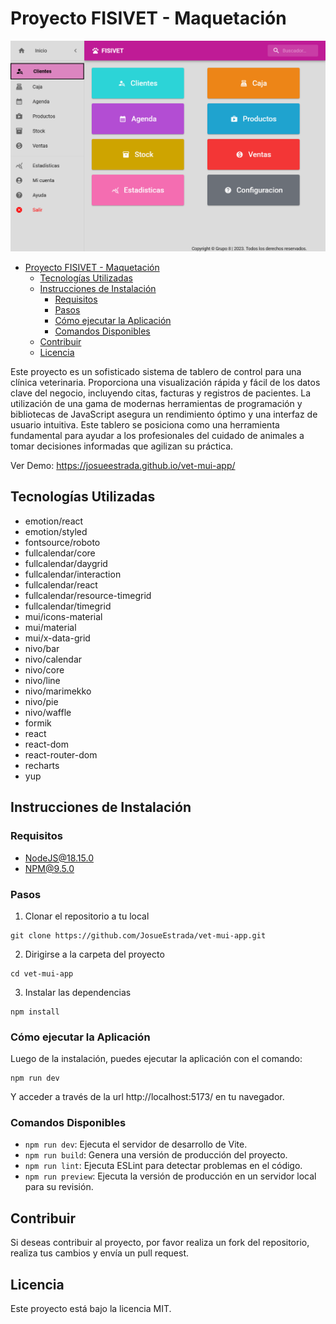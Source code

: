 # Proyecto FISIVET - Maquetación
![](src/assets/img/screenshot.png)
<!-- TOC -->
* [Proyecto FISIVET - Maquetación](#proyecto-fisivet---maquetación)
  * [Tecnologías Utilizadas](#tecnologías-utilizadas)
  * [Instrucciones de Instalación](#instrucciones-de-instalación)
    * [Requisitos](#requisitos)
    * [Pasos](#pasos)
    * [Cómo ejecutar la Aplicación](#cómo-ejecutar-la-aplicación)
    * [Comandos Disponibles](#comandos-disponibles)
  * [Contribuir](#contribuir)
  * [Licencia](#licencia)
<!-- TOC -->

Este proyecto es un sofisticado sistema de tablero de control para una clínica veterinaria. Proporciona una visualización rápida y fácil de los datos clave del negocio, incluyendo citas, facturas y registros de pacientes. La utilización de una gama de modernas herramientas de programación y bibliotecas de JavaScript asegura un rendimiento óptimo y una interfaz de usuario intuitiva. Este tablero se posiciona como una herramienta fundamental para ayudar a los profesionales del cuidado de animales a tomar decisiones informadas que agilizan su práctica.

Ver Demo: https://josueestrada.github.io/vet-mui-app/

## Tecnologías Utilizadas

- emotion/react
- emotion/styled
- fontsource/roboto
- fullcalendar/core
- fullcalendar/daygrid
- fullcalendar/interaction
- fullcalendar/react
- fullcalendar/resource-timegrid
- fullcalendar/timegrid
- mui/icons-material
- mui/material
- mui/x-data-grid
- nivo/bar
- nivo/calendar
- nivo/core
- nivo/line
- nivo/marimekko
- nivo/pie
- nivo/waffle
- formik
- react
- react-dom
- react-router-dom
- recharts
- yup

## Instrucciones de Instalación

### Requisitos

- NodeJS@18.15.0
- NPM@9.5.0

### Pasos

1. Clonar el repositorio a tu local
````shell
git clone https://github.com/JosueEstrada/vet-mui-app.git
```` 
2. Dirigirse a la carpeta del proyecto

````shell
cd vet-mui-app
````

3. Instalar las dependencias

````shell
npm install
```` 

### Cómo ejecutar la Aplicación

Luego de la instalación, puedes ejecutar la aplicación con el comando:
````shell
npm run dev
```` 

Y acceder a través de la url http://localhost:5173/ en tu navegador.
### Comandos Disponibles
* `npm run dev`: Ejecuta el servidor de desarrollo de Vite.
* `npm run build`: Genera una versión de producción del proyecto.
* `npm run lint`: Ejecuta ESLint para detectar problemas en el código.
* `npm run preview`: Ejecuta la versión de producción en un servidor local para su revisión.
## Contribuir
Si deseas contribuir al proyecto, por favor realiza un fork del repositorio, realiza tus cambios y envía un pull
request.
## Licencia
Este proyecto está bajo la licencia MIT.